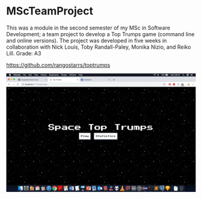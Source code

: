 # MScTeamProject


This was a module in the second semester of my MSc in Software Development; a team project to develop a Top Trumps game (command line and online versions). The project was developed in five weeks in collaboration with Nick Louis, Toby Randall-Paley, Monika Nizio, and Reiko Lill. Grade: A3

https://github.com/rangostarrs/toptrumps

![](images/52094017_562516194222277_2275830572318195712_n.png)
